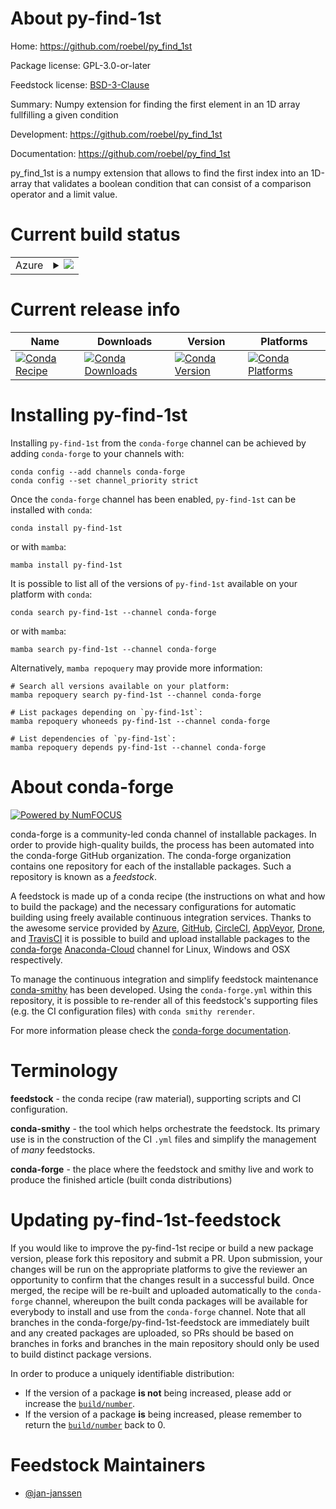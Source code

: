 About py-find-1st
=================

Home: https://github.com/roebel/py_find_1st

Package license: GPL-3.0-or-later

Feedstock license: [BSD-3-Clause](https://github.com/conda-forge/py-find-1st-feedstock/blob/main/LICENSE.txt)

Summary: Numpy extension for finding the first element in an 1D array fullfilling a given condition

Development: https://github.com/roebel/py_find_1st

Documentation: https://github.com/roebel/py_find_1st

py_find_1st is a numpy extension that allows to find the first index
into an 1D-array that validates a boolean condition that can consist
of a comparison operator and a limit value.


Current build status
====================


<table>
    
  <tr>
    <td>Azure</td>
    <td>
      <details>
        <summary>
          <a href="https://dev.azure.com/conda-forge/feedstock-builds/_build/latest?definitionId=14046&branchName=main">
            <img src="https://dev.azure.com/conda-forge/feedstock-builds/_apis/build/status/py-find-1st-feedstock?branchName=main">
          </a>
        </summary>
        <table>
          <thead><tr><th>Variant</th><th>Status</th></tr></thead>
          <tbody><tr>
              <td>linux_64_python3.10.____cpython</td>
              <td>
                <a href="https://dev.azure.com/conda-forge/feedstock-builds/_build/latest?definitionId=14046&branchName=main">
                  <img src="https://dev.azure.com/conda-forge/feedstock-builds/_apis/build/status/py-find-1st-feedstock?branchName=main&jobName=linux&configuration=linux_64_python3.10.____cpython" alt="variant">
                </a>
              </td>
            </tr><tr>
              <td>linux_64_python3.7.____cpython</td>
              <td>
                <a href="https://dev.azure.com/conda-forge/feedstock-builds/_build/latest?definitionId=14046&branchName=main">
                  <img src="https://dev.azure.com/conda-forge/feedstock-builds/_apis/build/status/py-find-1st-feedstock?branchName=main&jobName=linux&configuration=linux_64_python3.7.____cpython" alt="variant">
                </a>
              </td>
            </tr><tr>
              <td>linux_64_python3.8.____73_pypy</td>
              <td>
                <a href="https://dev.azure.com/conda-forge/feedstock-builds/_build/latest?definitionId=14046&branchName=main">
                  <img src="https://dev.azure.com/conda-forge/feedstock-builds/_apis/build/status/py-find-1st-feedstock?branchName=main&jobName=linux&configuration=linux_64_python3.8.____73_pypy" alt="variant">
                </a>
              </td>
            </tr><tr>
              <td>linux_64_python3.8.____cpython</td>
              <td>
                <a href="https://dev.azure.com/conda-forge/feedstock-builds/_build/latest?definitionId=14046&branchName=main">
                  <img src="https://dev.azure.com/conda-forge/feedstock-builds/_apis/build/status/py-find-1st-feedstock?branchName=main&jobName=linux&configuration=linux_64_python3.8.____cpython" alt="variant">
                </a>
              </td>
            </tr><tr>
              <td>linux_64_python3.9.____73_pypy</td>
              <td>
                <a href="https://dev.azure.com/conda-forge/feedstock-builds/_build/latest?definitionId=14046&branchName=main">
                  <img src="https://dev.azure.com/conda-forge/feedstock-builds/_apis/build/status/py-find-1st-feedstock?branchName=main&jobName=linux&configuration=linux_64_python3.9.____73_pypy" alt="variant">
                </a>
              </td>
            </tr><tr>
              <td>linux_64_python3.9.____cpython</td>
              <td>
                <a href="https://dev.azure.com/conda-forge/feedstock-builds/_build/latest?definitionId=14046&branchName=main">
                  <img src="https://dev.azure.com/conda-forge/feedstock-builds/_apis/build/status/py-find-1st-feedstock?branchName=main&jobName=linux&configuration=linux_64_python3.9.____cpython" alt="variant">
                </a>
              </td>
            </tr><tr>
              <td>osx_64_python3.10.____cpython</td>
              <td>
                <a href="https://dev.azure.com/conda-forge/feedstock-builds/_build/latest?definitionId=14046&branchName=main">
                  <img src="https://dev.azure.com/conda-forge/feedstock-builds/_apis/build/status/py-find-1st-feedstock?branchName=main&jobName=osx&configuration=osx_64_python3.10.____cpython" alt="variant">
                </a>
              </td>
            </tr><tr>
              <td>osx_64_python3.7.____cpython</td>
              <td>
                <a href="https://dev.azure.com/conda-forge/feedstock-builds/_build/latest?definitionId=14046&branchName=main">
                  <img src="https://dev.azure.com/conda-forge/feedstock-builds/_apis/build/status/py-find-1st-feedstock?branchName=main&jobName=osx&configuration=osx_64_python3.7.____cpython" alt="variant">
                </a>
              </td>
            </tr><tr>
              <td>osx_64_python3.8.____73_pypy</td>
              <td>
                <a href="https://dev.azure.com/conda-forge/feedstock-builds/_build/latest?definitionId=14046&branchName=main">
                  <img src="https://dev.azure.com/conda-forge/feedstock-builds/_apis/build/status/py-find-1st-feedstock?branchName=main&jobName=osx&configuration=osx_64_python3.8.____73_pypy" alt="variant">
                </a>
              </td>
            </tr><tr>
              <td>osx_64_python3.8.____cpython</td>
              <td>
                <a href="https://dev.azure.com/conda-forge/feedstock-builds/_build/latest?definitionId=14046&branchName=main">
                  <img src="https://dev.azure.com/conda-forge/feedstock-builds/_apis/build/status/py-find-1st-feedstock?branchName=main&jobName=osx&configuration=osx_64_python3.8.____cpython" alt="variant">
                </a>
              </td>
            </tr><tr>
              <td>osx_64_python3.9.____73_pypy</td>
              <td>
                <a href="https://dev.azure.com/conda-forge/feedstock-builds/_build/latest?definitionId=14046&branchName=main">
                  <img src="https://dev.azure.com/conda-forge/feedstock-builds/_apis/build/status/py-find-1st-feedstock?branchName=main&jobName=osx&configuration=osx_64_python3.9.____73_pypy" alt="variant">
                </a>
              </td>
            </tr><tr>
              <td>osx_64_python3.9.____cpython</td>
              <td>
                <a href="https://dev.azure.com/conda-forge/feedstock-builds/_build/latest?definitionId=14046&branchName=main">
                  <img src="https://dev.azure.com/conda-forge/feedstock-builds/_apis/build/status/py-find-1st-feedstock?branchName=main&jobName=osx&configuration=osx_64_python3.9.____cpython" alt="variant">
                </a>
              </td>
            </tr><tr>
              <td>win_64_python3.10.____cpython</td>
              <td>
                <a href="https://dev.azure.com/conda-forge/feedstock-builds/_build/latest?definitionId=14046&branchName=main">
                  <img src="https://dev.azure.com/conda-forge/feedstock-builds/_apis/build/status/py-find-1st-feedstock?branchName=main&jobName=win&configuration=win_64_python3.10.____cpython" alt="variant">
                </a>
              </td>
            </tr><tr>
              <td>win_64_python3.7.____cpython</td>
              <td>
                <a href="https://dev.azure.com/conda-forge/feedstock-builds/_build/latest?definitionId=14046&branchName=main">
                  <img src="https://dev.azure.com/conda-forge/feedstock-builds/_apis/build/status/py-find-1st-feedstock?branchName=main&jobName=win&configuration=win_64_python3.7.____cpython" alt="variant">
                </a>
              </td>
            </tr><tr>
              <td>win_64_python3.8.____73_pypy</td>
              <td>
                <a href="https://dev.azure.com/conda-forge/feedstock-builds/_build/latest?definitionId=14046&branchName=main">
                  <img src="https://dev.azure.com/conda-forge/feedstock-builds/_apis/build/status/py-find-1st-feedstock?branchName=main&jobName=win&configuration=win_64_python3.8.____73_pypy" alt="variant">
                </a>
              </td>
            </tr><tr>
              <td>win_64_python3.8.____cpython</td>
              <td>
                <a href="https://dev.azure.com/conda-forge/feedstock-builds/_build/latest?definitionId=14046&branchName=main">
                  <img src="https://dev.azure.com/conda-forge/feedstock-builds/_apis/build/status/py-find-1st-feedstock?branchName=main&jobName=win&configuration=win_64_python3.8.____cpython" alt="variant">
                </a>
              </td>
            </tr><tr>
              <td>win_64_python3.9.____73_pypy</td>
              <td>
                <a href="https://dev.azure.com/conda-forge/feedstock-builds/_build/latest?definitionId=14046&branchName=main">
                  <img src="https://dev.azure.com/conda-forge/feedstock-builds/_apis/build/status/py-find-1st-feedstock?branchName=main&jobName=win&configuration=win_64_python3.9.____73_pypy" alt="variant">
                </a>
              </td>
            </tr><tr>
              <td>win_64_python3.9.____cpython</td>
              <td>
                <a href="https://dev.azure.com/conda-forge/feedstock-builds/_build/latest?definitionId=14046&branchName=main">
                  <img src="https://dev.azure.com/conda-forge/feedstock-builds/_apis/build/status/py-find-1st-feedstock?branchName=main&jobName=win&configuration=win_64_python3.9.____cpython" alt="variant">
                </a>
              </td>
            </tr>
          </tbody>
        </table>
      </details>
    </td>
  </tr>
</table>

Current release info
====================

| Name | Downloads | Version | Platforms |
| --- | --- | --- | --- |
| [![Conda Recipe](https://img.shields.io/badge/recipe-py--find--1st-green.svg)](https://anaconda.org/conda-forge/py-find-1st) | [![Conda Downloads](https://img.shields.io/conda/dn/conda-forge/py-find-1st.svg)](https://anaconda.org/conda-forge/py-find-1st) | [![Conda Version](https://img.shields.io/conda/vn/conda-forge/py-find-1st.svg)](https://anaconda.org/conda-forge/py-find-1st) | [![Conda Platforms](https://img.shields.io/conda/pn/conda-forge/py-find-1st.svg)](https://anaconda.org/conda-forge/py-find-1st) |

Installing py-find-1st
======================

Installing `py-find-1st` from the `conda-forge` channel can be achieved by adding `conda-forge` to your channels with:

```
conda config --add channels conda-forge
conda config --set channel_priority strict
```

Once the `conda-forge` channel has been enabled, `py-find-1st` can be installed with `conda`:

```
conda install py-find-1st
```

or with `mamba`:

```
mamba install py-find-1st
```

It is possible to list all of the versions of `py-find-1st` available on your platform with `conda`:

```
conda search py-find-1st --channel conda-forge
```

or with `mamba`:

```
mamba search py-find-1st --channel conda-forge
```

Alternatively, `mamba repoquery` may provide more information:

```
# Search all versions available on your platform:
mamba repoquery search py-find-1st --channel conda-forge

# List packages depending on `py-find-1st`:
mamba repoquery whoneeds py-find-1st --channel conda-forge

# List dependencies of `py-find-1st`:
mamba repoquery depends py-find-1st --channel conda-forge
```


About conda-forge
=================

[![Powered by
NumFOCUS](https://img.shields.io/badge/powered%20by-NumFOCUS-orange.svg?style=flat&colorA=E1523D&colorB=007D8A)](https://numfocus.org)

conda-forge is a community-led conda channel of installable packages.
In order to provide high-quality builds, the process has been automated into the
conda-forge GitHub organization. The conda-forge organization contains one repository
for each of the installable packages. Such a repository is known as a *feedstock*.

A feedstock is made up of a conda recipe (the instructions on what and how to build
the package) and the necessary configurations for automatic building using freely
available continuous integration services. Thanks to the awesome service provided by
[Azure](https://azure.microsoft.com/en-us/services/devops/), [GitHub](https://github.com/),
[CircleCI](https://circleci.com/), [AppVeyor](https://www.appveyor.com/),
[Drone](https://cloud.drone.io/welcome), and [TravisCI](https://travis-ci.com/)
it is possible to build and upload installable packages to the
[conda-forge](https://anaconda.org/conda-forge) [Anaconda-Cloud](https://anaconda.org/)
channel for Linux, Windows and OSX respectively.

To manage the continuous integration and simplify feedstock maintenance
[conda-smithy](https://github.com/conda-forge/conda-smithy) has been developed.
Using the ``conda-forge.yml`` within this repository, it is possible to re-render all of
this feedstock's supporting files (e.g. the CI configuration files) with ``conda smithy rerender``.

For more information please check the [conda-forge documentation](https://conda-forge.org/docs/).

Terminology
===========

**feedstock** - the conda recipe (raw material), supporting scripts and CI configuration.

**conda-smithy** - the tool which helps orchestrate the feedstock.
                   Its primary use is in the construction of the CI ``.yml`` files
                   and simplify the management of *many* feedstocks.

**conda-forge** - the place where the feedstock and smithy live and work to
                  produce the finished article (built conda distributions)


Updating py-find-1st-feedstock
==============================

If you would like to improve the py-find-1st recipe or build a new
package version, please fork this repository and submit a PR. Upon submission,
your changes will be run on the appropriate platforms to give the reviewer an
opportunity to confirm that the changes result in a successful build. Once
merged, the recipe will be re-built and uploaded automatically to the
`conda-forge` channel, whereupon the built conda packages will be available for
everybody to install and use from the `conda-forge` channel.
Note that all branches in the conda-forge/py-find-1st-feedstock are
immediately built and any created packages are uploaded, so PRs should be based
on branches in forks and branches in the main repository should only be used to
build distinct package versions.

In order to produce a uniquely identifiable distribution:
 * If the version of a package **is not** being increased, please add or increase
   the [``build/number``](https://docs.conda.io/projects/conda-build/en/latest/resources/define-metadata.html#build-number-and-string).
 * If the version of a package **is** being increased, please remember to return
   the [``build/number``](https://docs.conda.io/projects/conda-build/en/latest/resources/define-metadata.html#build-number-and-string)
   back to 0.

Feedstock Maintainers
=====================

* [@jan-janssen](https://github.com/jan-janssen/)

